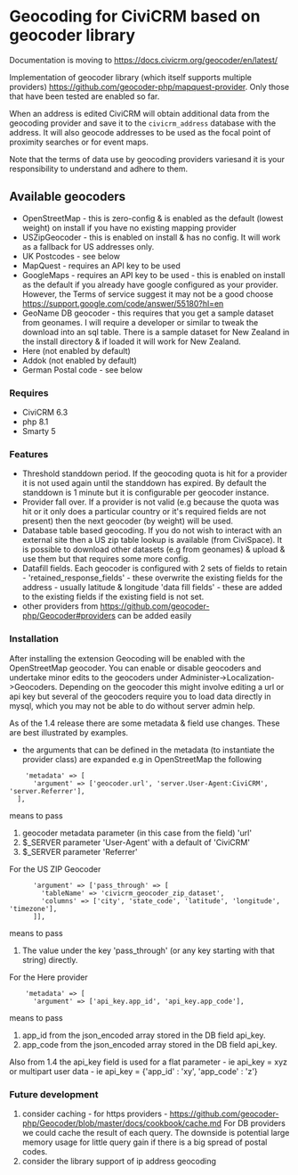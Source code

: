 # Geocoding for CiviCRM based on geocoder library

Documentation is moving to https://docs.civicrm.org/geocoder/en/latest/

Implementation of geocoder library (which itself supports multiple providers) https://github.com/geocoder-php/mapquest-provider. Only those that have been tested are enabled so far.

When an address is edited CiviCRM will obtain additional data from the geocoding provider
and save it to the `civicrm_address` database with the address. It will also geocode addresses
to be used as the focal point of proximity searches or for event maps.

Note that the terms of data use by geocoding providers variesand it is your responsibility
to understand and adhere to them.

## Available geocoders

- OpenStreetMap - this is zero-config & is enabled as the default (lowest weight) on install if you have no existing mapping provider
- USZipGeocoder - this is enabled on install & has no config. It will work as a fallback for US addresses only.
- UK Postcodes - see below
- MapQuest - requires an API key to be used
- GoogleMaps - requires an API key to be used - this is enabled on install as the default if you
already have google configured as your provider. However, the Terms of service suggest it may not be a good choose https://support.google.com/code/answer/55180?hl=en
- GeoName DB geocoder - this requires that you get a sample dataset from geonames. I will require a developer or similar to tweak the download into an sql table. There is a sample dataset for New Zealand in the install directory & if loaded it will work for New Zealand.
- Here (not enabled by default)
- Addok (not enabled by default)
- German Postal code - see below

### Requires
  - CiviCRM 6.3
  - php 8.1
  - Smarty 5

### Features

- Threshold standdown period. If the geocoding quota is hit for a provider it is not used
again until the standdown has expired. By default the standdown is 1 minute but it is configurable per geocoder instance.
- Provider fall over. If a provider is not valid (e.g because the quota was hit or it only does a
 particular country or it's required fields are not present) then the next geocoder (by weight)
 will be used.
- Database table based geocoding. If you do not wish to interact with an external site then
a US zip table lookup is available (from CiviSpace). It is possible to download other datasets (e.g from geonames) & upload & use them but that requires some more config.
- Datafill fields. Each geocoder is configured with 2 sets of fields to retain - 'retained_response_fields' - these overwrite the existing fields for the address - usually latitude & longitude
  'data fill fields' - these are added to the existing fields if the existing field is not set.
- other providers from https://github.com/geocoder-php/Geocoder#providers can be added easily

### Installation

After installing the extension Geocoding will be enabled with the OpenStreetMap geocoder.
You can enable or disable geocoders and undertake minor edits to the geocoders
under Administer->Localization->Geocoders. Depending on the geocoder
this might involve editing a url or api key but several of the geocoders
require you to load data directly in mysql, which you may not be able to do
without server admin help.

As of the 1.4 release there are some metadata & field use changes. These are
best illustrated by examples.

 - the arguments that can be defined in the metadata (to instantiate the provider class) are expanded
e.g in OpenStreetMap the following
```
    'metadata' => [
      'argument' => ['geocoder.url', 'server.User-Agent:CiviCRM', 'server.Referrer'],
  ],
```

means to pass
1) geocoder metadata parameter (in this case from the field) 'url'
2) $_SERVER parameter 'User-Agent' with a default of 'CiviCRM'
3) $_SERVER parameter 'Referrer'

For the US ZIP Geocoder
```
      'argument' => ['pass_through' => [
        'tableName' => 'civicrm_geocoder_zip_dataset',
        'columns' => ['city', 'state_code', 'latitude', 'longitude', 'timezone'],
      ]],
```
means to pass
1) The value under the key 'pass_through' (or any key starting with that string) directly.

For the Here provider
```
    'metadata' => [
      'argument' => ['api_key.app_id', 'api_key.app_code'],
```
means to pass
1) app_id from the json_encoded array stored in the DB field api_key.
2) app_code from the json_encoded array stored in the DB field api_key.

Also from 1.4 the api_key field is used for a flat parameter - ie
api_key = xyz
or multipart user data - ie
api_key = {'app_id' : 'xy', 'app_code' : 'z'}

### Future development

1) consider caching - for https providers - https://github.com/geocoder-php/Geocoder/blob/master/docs/cookbook/cache.md
For DB providers we could cache the result of each query. The downside is potential
large memory usage for little query gain if there is a big spread of postal codes.
2) consider the library support of ip address geocoding
